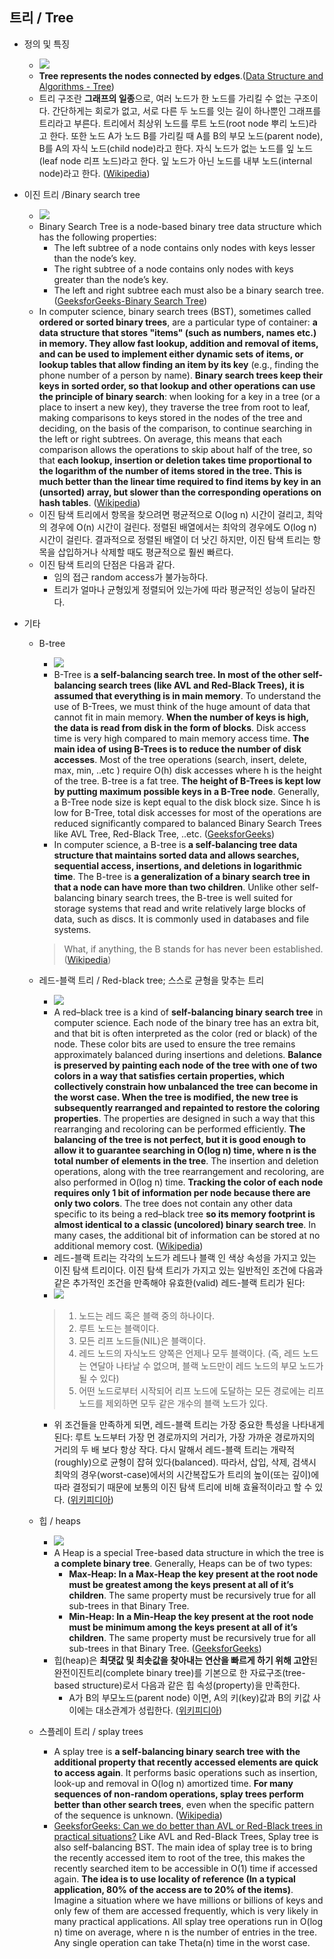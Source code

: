 ## 트리 / Tree

 - 정의 및 특징 
    - ![](https://www.tutorialspoint.com/data_structures_algorithms/images/binary_tree.jpg) 
    - **Tree represents the nodes connected by edges**.([Data Structure and Algorithms - Tree](https://www.tutorialspoint.com/data_structures_algorithms/tree_data_structure.htm))
    - 트리 구조란 **그래프의 일종**으로, 여러 노드가 한 노드를 가리킬 수 없는 구조이다. 간단하게는 회로가 없고, 서로 다른 두 노드를 잇는 길이 하나뿐인 그래프를 트리라고 부른다.
    트리에서 최상위 노드를 루트 노드(root node 뿌리 노드)라고 한다. 또한 노드 A가 노드 B를 가리킬 때 A를 B의 부모 노드(parent node), B를 A의 자식 노드(child node)라고 한다. 자식 노드가 없는 노드를 잎 노드(leaf node 리프 노드)라고 한다. 잎 노드가 아닌 노드를 내부 노드(internal node)라고 한다. ([Wikipedia](https://ko.wikipedia.org/wiki/트리_구조))
    
 - 이진 트리 /Binary search tree
    - ![](https://www.mathwarehouse.com/programming/images/binary-search-tree/binary-search-tree-sorted-array-animation.gif)
    - Binary Search Tree is a node-based binary tree data structure which has the following properties:
        - The left subtree of a node contains only nodes with keys lesser than the node’s key.
        - The right subtree of a node contains only nodes with keys greater than the node’s key.
        - The left and right subtree each must also be a binary search tree. ([GeeksforGeeks-Binary Search Tree](https://www.geeksforgeeks.org/binary-search-tree-data-structure/))
    - In computer science, binary search trees (BST), sometimes called **ordered or sorted binary trees**, are a particular type of container: **a data structure that stores "items" (such as numbers, names etc.) in memory. They allow fast lookup, addition and removal of items, and can be used to implement either dynamic sets of items, or lookup tables that allow finding an item by its key** (e.g., finding the phone number of a person by name).
    **Binary search trees keep their keys in sorted order, so that lookup and other operations can use the principle of binary search**: when looking for a key in a tree (or a place to insert a new key), they traverse the tree from root to leaf, making comparisons to keys stored in the nodes of the tree and deciding, on the basis of the comparison, to continue searching in the left or right subtrees. On average, this means that each comparison allows the operations to skip about half of the tree, so that **each lookup, insertion or deletion takes time proportional to the logarithm of the number of items stored in the tree. This is much better than the linear time required to find items by key in an (unsorted) array, but slower than the corresponding operations on hash tables**. ([Wikipedia](https://en.wikipedia.org/wiki/Binary_search_tree))
    - 이진 탐색 트리에서 항목을 찾으려면 평균적으로 O(log n) 시간이 걸리고, 최악의 경우에 O(n) 시간이 걸린다. 정렬된 배열에서는 최악의 경우에도 O(log n) 시간이 걸린다. 결과적으로 정렬된 배열이 더 낫긴 하지만, 이진 탐색 트리는 항목을 삽입하거나 삭제할 때도 평균적으로 훨씬 빠르다.
    - 이진 탐색 트리의 단점은 다음과 같다.
        - 임의 접근 random access가 불가능하다. 
        - 트리가 얼마나 균형있게 정렬되어 있는가에 따라 평균적인 성능이 달라진다. 

 - 기타
    - B-tree 
        - ![](https://www.geeksforgeeks.org/wp-content/uploads/BTreeIntro1.png)
        - B-Tree is **a self-balancing search tree. In most of the other self-balancing search trees (like AVL and Red-Black Trees), it is assumed that everything is in main memory**. To understand the use of B-Trees, we must think of the huge amount of data that cannot fit in main memory. **When the number of keys is high, the data is read from disk in the form of blocks**. Disk access time is very high compared to main memory access time. **The main idea of using B-Trees is to reduce the number of disk accesses**. Most of the tree operations (search, insert, delete, max, min, ..etc ) require O(h) disk accesses where h is the height of the tree. B-tree is a fat tree. **The height of B-Trees is kept low by putting maximum possible keys in a B-Tree node**. Generally, a B-Tree node size is kept equal to the disk block size. Since h is low for B-Tree, total disk accesses for most of the operations are reduced significantly compared to balanced Binary Search Trees like AVL Tree, Red-Black Tree, ..etc.
        ([GeeksforGeeks](https://www.geeksforgeeks.org/introduction-of-b-tree-2/))
        - In computer science, a B-tree is **a self-balancing tree data structure that maintains sorted data and allows searches, sequential access, insertions, and deletions in logarithmic time**. The B-tree is **a generalization of a binary search tree in that a node can have more than two children**. Unlike other self-balancing binary search trees, the B-tree is well suited for storage systems that read and write relatively large blocks of data, such as discs. It is commonly used in databases and file systems.
        > What, if anything, the B stands for has never been established. 
        ([Wikipedia](https://en.wikipedia.org/wiki/B-tree))

    - 레드-블랙 트리 / Red-black tree; 스스로 균형을 맞추는 트리 
        - ![](https://upload.wikimedia.org/wikipedia/commons/thumb/6/66/Red-black_tree_example.svg/1000px-Red-black_tree_example.svg.png)    
        - A red–black tree is a kind of **self-balancing binary search tree** in computer science. Each node of the binary tree has an extra bit, and that bit is often interpreted as the color (red or black) of the node. These color bits are used to ensure the tree remains approximately balanced during insertions and deletions. 
        **Balance is preserved by painting each node of the tree with one of two colors in a way that satisfies certain properties, which collectively constrain how unbalanced the tree can become in the worst case. When the tree is modified, the new tree is subsequently rearranged and repainted to restore the coloring properties**. The properties are designed in such a way that this rearranging and recoloring can be performed efficiently.
        **The balancing of the tree is not perfect, but it is good enough to allow it to guarantee searching in O(log n) time, where n is the total number of elements in the tree**. The insertion and deletion operations, along with the tree rearrangement and recoloring, are also performed in O(log n) time.
        **Tracking the color of each node requires only 1 bit of information per node because there are only two colors**. The tree does not contain any other data specific to its being a red–black tree **so its memory footprint is almost identical to a classic (uncolored) binary search tree**. In many cases, the additional bit of information can be stored at no additional memory cost.
        ([Wikipedia](https://en.wikipedia.org/wiki/Red–black_tree)) 
        - 레드-블랙 트리는 각각의 노드가 레드나 블랙 인 색상 속성을 가지고 있는 이진 탐색 트리이다. 이진 탐색 트리가 가지고 있는 일반적인 조건에 다음과 같은 추가적인 조건을 만족해야 유효한(valid) 레드-블랙 트리가 된다:
        - ![](https://thumbs.gfycat.com/SkinnyUnluckyBlackrussianterrier-size_restricted.gif)
        > 1. 노드는 레드 혹은 블랙 중의 하나이다.
        > 2. 루트 노드는 블랙이다.
        > 3. 모든 리프 노드들(NIL)은 블랙이다.
        > 4. 레드 노드의 자식노드 양쪽은 언제나 모두 블랙이다. (즉, 레드 노드는 연달아 나타날 수 없으며, 블랙 노드만이 레드 노드의 부모 노드가 될 수 있다)
        > 5. 어떤 노드로부터 시작되어 리프 노드에 도달하는 모든 경로에는 리프 노드를 제외하면 모두 같은 개수의 블랙 노드가 있다.
       
         - 위 조건들을 만족하게 되면, 레드-블랙 트리는 가장 중요한 특성을 나타내게 된다: 루트 노드부터 가장 먼 경로까지의 거리가, 가장 가까운 경로까지의 거리의 두 배 보다 항상 작다. 다시 말해서 레드-블랙 트리는 개략적(roughly)으로 균형이 잡혀 있다(balanced). 따라서, 삽입, 삭제, 검색시 최악의 경우(worst-case)에서의 시간복잡도가 트리의 높이(또는 깊이)에 따라 결정되기 때문에 보통의 이진 탐색 트리에 비해 효율적이라고 할 수 있다.
         ([위키피디아](https://ko.wikipedia.org/wiki/레드-블랙_트리))
    - 힙 / heaps
        - ![](https://www.cdn.geeksforgeeks.org/wp-content/uploads/MinHeapAndMaxHeap.png)
        - A Heap is a special Tree-based data structure in which the tree is **a complete binary tree**. Generally, Heaps can be of two types:
            - **Max-Heap: In a Max-Heap the key present at the root node must be greatest among the keys present at all of it’s children**. The same property must be recursively true for all sub-trees in that Binary Tree.
            - **Min-Heap: In a Min-Heap the key present at the root node must be minimum among the keys present at all of it’s children**. The same property must be recursively true for all sub-trees in that Binary Tree.
        ([GeeksforGeeks](https://www.geeksforgeeks.org/introduction-of-b-tree-2/))
        - 힙(heap)은 **최댓값 및 최솟값을 찾아내는 연산을 빠르게 하기 위해 고안**된 완전이진트리(complete binary tree)를 기본으로 한 자료구조(tree-based structure)로서 다음과 같은 힙 속성(property)을 만족한다.  
            - A가 B의 부모노드(parent node) 이면, A의 키(key)값과 B의 키값 사이에는 대소관계가 성립한다. ([위키피디아](https://ko.wikipedia.org/wiki/힙_(자료_구조)))    
    - 스플레이 트리 / splay trees
        - A splay tree is **a self-balancing binary search tree with the additional property that recently accessed elements are quick to access again**. It performs basic operations such as insertion, look-up and removal in O(log n) amortized time. **For many sequences of non-random operations, splay trees perform better than other search trees**, even when the specific pattern of the sequence is unknown. ([Wikipedia](https://en.wikipedia.org/wiki/Splay_tree))   
        - [GeeksforGeeks: Can we do better than AVL or Red-Black trees in practical situations?](https://www.geeksforgeeks.org/splay-tree-set-1-insert/)
        Like AVL and Red-Black Trees, Splay tree is also self-balancing BST. The main idea of splay tree is to bring the recently accessed item to root of the tree, this makes the recently searched item to be accessible in O(1) time if accessed again. **The idea is to use locality of reference (In a typical application, 80% of the access are to 20% of the items)**. Imagine a situation where we have millions or billions of keys and only few of them are accessed frequently, which is very likely in many practical applications.
        All splay tree operations run in O(log n) time on average, where n is the number of entries in the tree. Any single operation can take Theta(n) time in the worst case.
